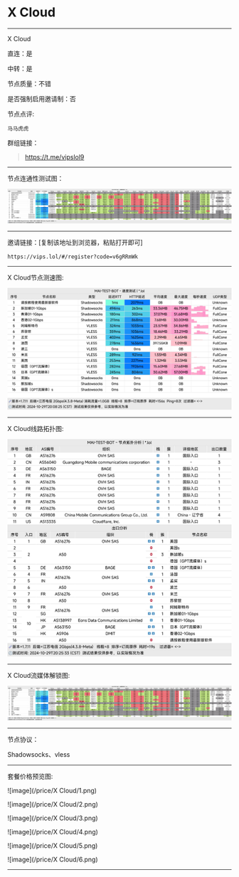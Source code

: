 # X Cloud

-------------------------

X Cloud

直连：是

中转：是

节点质量：不错

是否强制启用邀请制：否

节点点评:

    马马虎虎

群组链接：

> https://t.me/vipslol9

-------------------------

节点连通性测试图：

![image](/img/155.png)

-------------------------

邀请链接：[复制该地址到浏览器，粘贴打开即可]

    https://vips.lol/#/register?code=v6gRRmWk

-------------------------

X Cloud节点测速图:

![image](/img/156.png)

-------------------------

X Cloud线路拓扑图:

![image](/img/157.png)

-------------------------

X Cloud流媒体解锁图:

![image](/img/155.png)

-------------------------

节点协议：

Shadowsocks、vless

-------------------------

套餐价格预览图:

![image](/price/X Cloud/1.png)

![image](/price/X Cloud/2.png)

![image](/price/X Cloud/3.png)

![image](/price/X Cloud/4.png)

![image](/price/X Cloud/5.png)

![image](/price/X Cloud/6.png)

-------------------------